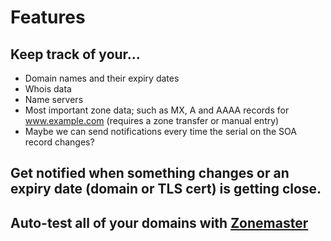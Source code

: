 # Features

## Keep track of your...
* Domain names and their expiry dates
* Whois data
* Name servers
* Most important zone data; such as MX, A and AAAA records for www.example.com (requires a zone transfer or manual entry)
* Maybe we can send notifications every time the serial on the SOA record changes?

## Get notified when something changes or an expiry date (domain or TLS cert) is getting close.

## Auto-test all of your domains with [Zonemaster](https://www.zonemaster.net/)
